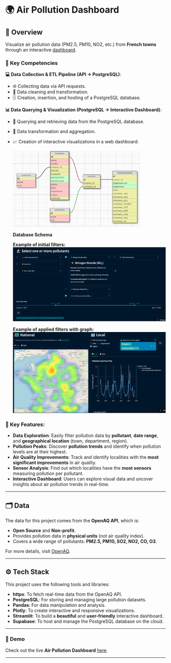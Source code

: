 # 🌍 Air Pollution Dashboard

## 🚀 Overview
Visualize air pollution data (PM2.5, PM10, NO2, etc.) from **French towns** through an interactive [dashboard](https://air-pg.streamlit.app).

### 🎯 **Key Competencies**

**💻 Data Collection & ETL Pipeline (API → PostgreSQL)**:
- 🌐 Collecting data via API requests.
- 🧹 Data cleaning and transformation.
- 🗄️ Creation, insertion, and hosting of a PostgreSQL database.


**📊 Data Querying & Visualization (PostgreSQL → Interactive Dashboard)**:
- 🔎 Querying and retrieving data from the PostgreSQL database.
- 🔄 Data transformation and aggregation.
- 📈 Creation of interactive visualizations in a web dashboard.



   <img src="image/db_schema.png" alt="postgreSQL database" width="400"/>

   **Database Schema**

   **Example of initial filters:**
   ![Filtering Example 1](image/filtering_example.png)

   **Example of applied filters with graph:**
   ![Filtering Example 2](image/filtering_example_two.png)

### 🔑 Key Features:
- **Data Exploration**: Easily filter pollution data by **pollutant**, **date range**, and **geographical location** (town, department, region).
- **Pollution Peaks**: Discover **pollution trends** and identify when pollution levels are at their highest.
- **Air Quality Improvements**: Track and identify localities with the **most significant improvements** in air quality.
- **Sensor Analysis**: Find out which localities have the **most sensors** measuring pollution per pollutant.
- **Interactive Dashboard**: Users can explore visual data and uncover insights about air pollution trends in real-time.


---


## 🗂️ Data

The data for this project comes from the **OpenAQ API**, which is:

- **Open Source** and **Non-profit**.
- Provides pollution data in **physical units** (not air quality index).
- Covers a wide range of pollutants: **PM2.5, PM10, SO2, NO2, CO, O3**.

For more details, visit [OpenAQ](https://docs.openaq.org/about/about).

---

## ⚙️ Tech Stack

This project uses the following tools and libraries:

- **httpx**: To fetch real-time data from the OpenAQ API.
- **PostgreSQL**: For storing and managing large pollution datasets.
- **Pandas**: For data manipulation and analysis.
- **Plotly**: To create interactive and responsive visualizations.
- **Streamlit**: To build a **beautiful** and **user-friendly** interactive dashboard.
- **Supabase**: To host and manage the PostgreSQL database on the cloud.

---

### 🔗 Demo

Check out the live **Air Pollution Dashboard** [here](air-pg.streamlit.app).

---
